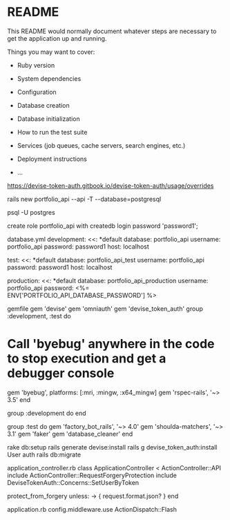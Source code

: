 # README

This README would normally document whatever steps are necessary to get the
application up and running.

Things you may want to cover:

* Ruby version

* System dependencies

* Configuration

* Database creation

* Database initialization

* How to run the test suite

* Services (job queues, cache servers, search engines, etc.)

* Deployment instructions

* ...

https://devise-token-auth.gitbook.io/devise-token-auth/usage/overrides

rails new portfolio_api --api -T --database=postgresql

psql -U postgres

create role portfolio_api with createdb login password 'password1';

database.yml
development:
  <<: *default
  database: portfolio_api
  username: portfolio_api
  password: password1
  host: localhost

test:
  <<: *default
  database: portfolio_api_test
  username: portfolio_api
  password: password1
  host: localhost

production:
  <<: *default
  database: portfolio_api_production
  username: portfolio_api
  password: <%= ENV['PORTFOLIO_API_DATABASE_PASSWORD'] %>

gemfile
gem 'devise'
gem 'omniauth'
gem 'devise_token_auth'
group :development, :test do
  # Call 'byebug' anywhere in the code to stop execution and get a debugger console
  gem 'byebug', platforms: [:mri, :mingw, :x64_mingw]
  gem 'rspec-rails', '~> 3.5'
end

group :development do
end

group :test do
  gem 'factory_bot_rails', '~> 4.0'
  gem 'shoulda-matchers', '~> 3.1'
  gem 'faker'
  gem 'database_cleaner'
end

rake db:setup
rails generate devise:install
rails g devise_token_auth:install User auth
rails db:migrate

application_controller.rb
class ApplicationController < ActionController::API
        include ActionController::RequestForgeryProtection
        include DeviseTokenAuth::Concerns::SetUserByToken

  protect_from_forgery unless: -> { request.format.json? }
end


application.rb
config.middleware.use ActionDispatch::Flash